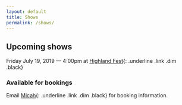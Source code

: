 ```yaml
---
layout: default
title: Shows
permalink: /shows/
---
```

## Upcoming shows
Friday July 19, 2019 — 4:00pm at [Highland Fest](https://www.highlandfest.com/live-entertainment){: .underline .link .dim .black}

### Available for bookings

Email [Micah](mailto:micah@verdantmile.com){: .underline .link .dim .black} for booking information.
